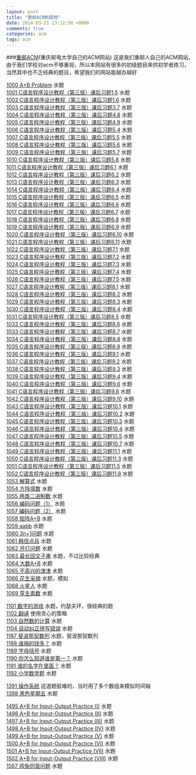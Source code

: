 ```yaml
---
layout: post
title: "重邮ACM刷题榜"
date: 2014-03-21 23:12:58 +0800
comments: true
categories: acm
tags: acm
---
```


###[重邮ACM](http://acm.cqupt.edu.cn/)(重庆邮电大学自己的ACM网站)
这是我们重邮人自己的ACM网站，由于我们学校对acm不够重视，所以本网站有很多的初级题目来供初学者练习，当然其中也不乏经典的题目，希望我们的网站能越办越好
<!--more-->
[1000 A+B Problem](http://acm.cqupt.edu.cn/problem.php?id=1000) 水题  
[1001 C语言程序设计教程（第三版）课后习题1.5](http://acm.cqupt.edu.cn/problem.php?id=1001) 水题  
[1002 C语言程序设计教程（第三版）课后习题1.6](http://acm.cqupt.edu.cn/problem.php?id=1002) 水题  
[1003 C语言程序设计教程（第三版）课后习题3.7](http://acm.cqupt.edu.cn/problem.php?id=1003) 水题  
[1004 C语言程序设计教程（第三版）课后习题4.8](http://acm.cqupt.edu.cn/problem.php?id=1004) 水题  
[1005 C语言程序设计教程（第三版）课后习题4.9](http://acm.cqupt.edu.cn/problem.php?id=1005) 水题  
[1006 C语言程序设计教程（第三版）课后习题5.4](http://acm.cqupt.edu.cn/problem.php?id=1006) 水题  
[1007 C语言程序设计教程（第三版）课后习题5.5](http://acm.cqupt.edu.cn/problem.php?id=1007) 水题  
[1008 C语言程序设计教程（第三版）课后习题5.6](http://acm.cqupt.edu.cn/problem.php?id=1008) 水题  
[1009 C语言程序设计教程（第三版）课后习题5.7](http://acm.cqupt.edu.cn/problem.php?id=1009) 水题  
[1010 C语言程序设计教程（第三版）课后习题5.8](http://acm.cqupt.edu.cn/problem.php?id=1010) 水题  
[1011 C语言程序设计教程（第三版）课后习题6.1](http://acm.cqupt.edu.cn/problem.php?id=1011) 水题  
[1012 C语言程序设计教程（第三版）课后习题6.2](http://acm.cqupt.edu.cn/problem.php?id=1012) 水题  
[1013 C语言程序设计教程（第三版）课后习题6.3](http://acm.cqupt.edu.cn/problem.php?id=1013) 水题  
[1014 C语言程序设计教程（第三版）课后习题6.4](http://acm.cqupt.edu.cn/problem.php?id=1014) 水题  
[1015 C语言程序设计教程（第三版）课后习题6.5](http://acm.cqupt.edu.cn/problem.php?id=1015) 水题  
[1016 C语言程序设计教程（第三版）课后习题6.6](http://acm.cqupt.edu.cn/problem.php?id=1016) 水题  
[1017 C语言程序设计教程（第三版）课后习题6.7](http://acm.cqupt.edu.cn/problem.php?id=1017) 水题  
[1018 C语言程序设计教程（第三版）课后习题6.8](http://acm.cqupt.edu.cn/problem.php?id=1018) 水题  
[1019 C语言程序设计教程（第三版）课后习题6.9](http://acm.cqupt.edu.cn/problem.php?id=1019) 水题  
[1020 C语言程序设计教程（第三版）课后习题6.10](http://acm.cqupt.edu.cn/problem.php?id=1020) 水题  
[1021 C语言程序设计教程（第三版）课后习题6.11](http://acm.cqupt.edu.cn/problem.php?id=1021) 水题  
[1022 C语言程序设计教程（第三版）课后习题7.1](http://acm.cqupt.edu.cn/problem.php?id=1022) 水题  
[1023 C语言程序设计教程（第三版）课后习题7.2](http://acm.cqupt.edu.cn/problem.php?id=1023) 水题  
[1024 C语言程序设计教程（第三版）课后习题7.3](http://acm.cqupt.edu.cn/problem.php?id=1024) 水题  
[1025 C语言程序设计教程（第三版）课后习题7.4](http://acm.cqupt.edu.cn/problem.php?id=1025) 水题  
[1026 C语言程序设计教程（第三版）课后习题7.5](http://acm.cqupt.edu.cn/problem.php?id=1026) 水题  
[1027 C语言程序设计教程（第三版）课后习题8.1](http://acm.cqupt.edu.cn/problem.php?id=1027) 水题  
[1028 C语言程序设计教程（第三版）课后习题8.2](http://acm.cqupt.edu.cn/problem.php?id=1028) 水题  
[1029 C语言程序设计教程（第三版）课后习题8.3](http://acm.cqupt.edu.cn/problem.php?id=1029) 水题  
[1030 C语言程序设计教程（第三版）课后习题8.4](http://acm.cqupt.edu.cn/problem.php?id=1030) 水题  
[1031 C语言程序设计教程（第三版）课后习题8.5](http://acm.cqupt.edu.cn/problem.php?id=1031) 水题  
[1032 C语言程序设计教程（第三版）课后习题8.6](http://acm.cqupt.edu.cn/problem.php?id=1032) 水题  
[1033 C语言程序设计教程（第三版）课后习题8.7](http://acm.cqupt.edu.cn/problem.php?id=1033) 水题  
[1034 C语言程序设计教程（第三版）课后习题8.8](http://acm.cqupt.edu.cn/problem.php?id=1034) 水题  
[1035 C语言程序设计教程（第三版）课后习题8.9](http://acm.cqupt.edu.cn/problem.php?id=1035) 水题  
[1036 C语言程序设计教程（第三版）课后习题9.1](http://acm.cqupt.edu.cn/problem.php?id=1036) 水题  
[1037 C语言程序设计教程（第三版）课后习题9.2](http://acm.cqupt.edu.cn/problem.php?id=1037) 水题  
[1038 C语言程序设计教程（第三版）课后习题9.3](http://acm.cqupt.edu.cn/problem.php?id=1038) 水题  
[1039 C语言程序设计教程（第三版）课后习题9.4](http://acm.cqupt.edu.cn/problem.php?id=1039) 水题  
[1040 C语言程序设计教程（第三版）课后习题9.6](http://acm.cqupt.edu.cn/problem.php?id=1040) 水题  
[1041 C语言程序设计教程（第三版）课后习题9.8](http://acm.cqupt.edu.cn/problem.php?id=1041) 水题  
[1042 C语言程序设计教程（第三版）课后习题9.10](http://acm.cqupt.edu.cn/problem.php?id=1042) 水题  
[1043 C语言程序设计教程（第三版）课后习题10.1](http://acm.cqupt.edu.cn/problem.php?id=1043) 水题  
[1044 C语言程序设计教程（第三版）课后习题10.2](http://acm.cqupt.edu.cn/problem.php?id=1044) 水题  
[1045 C语言程序设计教程（第三版）课后习题10.3](http://acm.cqupt.edu.cn/problem.php?id=1045) 水题  
[1046 C语言程序设计教程（第三版）课后习题10.4](http://acm.cqupt.edu.cn/problem.php?id=1046) 水题  
[1047 C语言程序设计教程（第三版）课后习题10.5](http://acm.cqupt.edu.cn/problem.php?id=1047) 水题  
[1048 C语言程序设计教程（第三版）课后习题10.7](http://acm.cqupt.edu.cn/problem.php?id=1048) 水题  
[1049 C语言程序设计教程（第三版）课后习题11.1](http://acm.cqupt.edu.cn/problem.php?id=1049) 水题  
[1050 C语言程序设计教程（第三版）课后习题11.3](http://acm.cqupt.edu.cn/problem.php?id=1050) 水题  
[1051 C语言程序设计教程（第三版）课后习题11.5](http://acm.cqupt.edu.cn/problem.php?id=1051) 水题  
[1052 C语言程序设计教程（第三版）课后习题11.8](http://acm.cqupt.edu.cn/problem.php?id=1052) 水题  
[1053 解算式](http://acm.cqupt.edu.cn/problem.php?id=1053) 水题  
[1054 方阵填数](http://acm.cqupt.edu.cn/problem.php?id=1054) 水题  
[1055 两类二进制数](http://acm.cqupt.edu.cn/problem.php?id=1055) 水题  
[1056 编码问题（1）](http://acm.cqupt.edu.cn/problem.php?id=1056) 水题  
[1057 编码问题（2）](http://acm.cqupt.edu.cn/problem.php?id=1057) 水题  
[1058 矩阵A+B](http://acm.cqupt.edu.cn/problem.php?id=1058) 水题  
[1059 aabb](http://acm.cqupt.edu.cn/problem.php?id=1059) 水题  
[1060 3n+1问题](http://acm.cqupt.edu.cn/problem.php?id=1060) 水题  
[1061 韩信点兵](http://acm.cqupt.edu.cn/problem.php?id=1061) 水题  
[1062 开灯问题](http://acm.cqupt.edu.cn/problem.php?id=1062) 水题  
[1063 最长回文子串](http://acm.cqupt.edu.cn/problem.php?id=1063) 水题，不过比较经典  
[1064 大数A+B](http://acm.cqupt.edu.cn/problem.php?id=1064) 水题  
[1065 不高兴的津津](http://acm.cqupt.edu.cn/problem.php?id=1065) 水题  
[1066 花生采摘](http://acm.cqupt.edu.cn/problem.php?id=1066) 水题，模拟  
[1068 火星人](http://acm.cqupt.edu.cn/problem.php?id=1068) 水题  
[1069 孪生素数](http://acm.cqupt.edu.cn/problem.php?id=1069) 水题   

[1101 数字的游戏](http://acm.cqupt.edu.cn/problem.php?id=1101) 水题，约瑟夫环，很经典的题  
[1102 翻译](http://acm.cqupt.edu.cn/problem.php?id=1102) 使用贪心的策略  
[1103 自然数的计算](http://acm.cqupt.edu.cn/problem.php?id=1103) 水题  
[1104 自动纠正拼写错误](http://acm.cqupt.edu.cn/problem.php?id=1104) 水题  
[1187 斐波那契数列](http://acm.cqupt.edu.cn/problem.php?id=1187) 水题，斐波那契数列  
[1188 谁捐的钱多？](http://acm.cqupt.edu.cn/problem.php?id=1188) 水题  
[1189 字母括号](http://acm.cqupt.edu.cn/problem.php?id=1189) 水题  
[1190 你怎么知道谁是第一？](http://acm.cqupt.edu.cn/problem.php?id=1190) 水题  
[1191 谁的名字在里面？](http://acm.cqupt.edu.cn/problem.php?id=1191) 水题  
[1192 小学数学题](http://acm.cqupt.edu.cn/problem.php?id=1192) 水题  

[1391 操作系统](http://acm.cqupt.edu.cn/problem.php?id=1391) 这道题挺难的，当时用了多个数组来模拟时间轴  
[1398 黑色星期五](http://acm.cqupt.edu.cn/problem.php?id=1398) 水题

[1495 A+B for Input-Output Practice (I)](http://acm.cqupt.edu.cn/problem.php?id=1495) 水题  
[1496 A+B for Input-Output Practice (II)](http://acm.cqupt.edu.cn/problem.php?id=1496) 水题  
[1497 A+B for Input-Output Practice (III)](http://acm.cqupt.edu.cn/problem.php?id=1497) 水题  
[1498 A+B for Input-Output Practice (IV)](http://acm.cqupt.edu.cn/problem.php?id=1498) 水题  
[1499 A+B for Input-Output Practice (V)](http://acm.cqupt.edu.cn/problem.php?id=1499) 水题  
[1500 A+B for Input-Output Practice (VI)](http://acm.cqupt.edu.cn/problem.php?id=1500) 水题  
[1501 A+B for Input-Output Practice (VII)](http://acm.cqupt.edu.cn/problem.php?id=1501) 水题  
[1502 A+B for Input-Output Practice (VIII)](http://acm.cqupt.edu.cn/problem.php?id=1502) 水题  
[1567 鸡兔同笼问题](http://acm.cqupt.edu.cn/problem.php?id=1567) 水题  

